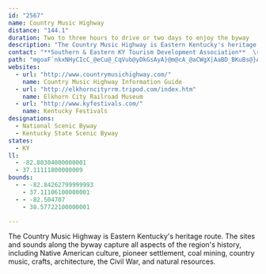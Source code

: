 ```yaml
---
id: "2567"
name: Country Music Highway
distance: "144.1"
duration: Two to three hours to drive or two days to enjoy the byway
description: "The Country Music Highway is Eastern Kentucky's heritage route. The sites and sounds along the byway capture all aspects of the region's history, including Native American culture, pioneer settlement, coal mining, country music, crafts, architecture, the Civil War, and natural resources."
contact: "**Southern & Eastern KY Tourism Development Association**  \r\n 606-677-6095  "
path: "mgoaF`nkxNHyCIcC_@eCu@_CqVub@yDkGsAyA}@m@cA_@aCWgX|AaBD_BKuBs@}AeAiAmAcA_Bk@yAi@}BSmBEoCHyB~@eHvEwYToBNc@D{@BmCK}A]iCm@wBs@uAkAyAiDkCoLuHyC_DcBsCcA{BoBgGsBqHYu@}BsDy@_A_BwAyE{CoJ_Go@IcHcFgD{CiAyBgAmDQsBc@iKs@yEeAyCy@mAyAqA_Ag@sC}@qHaBoAk@{BcBuAyBu@wB_@gCIyADmDdAsIn@gDzCcSPmBL_DCaBO}AUmAcAsBi@u@wLeM{CcEkAeCsFoOcA_CcA_BsBsByAeAqNcHcBwAmA_B_AmBcB{EoCiLkHwVy@eDe@aESyCQ}PK}]@eAd@aEz@yDrAmCtFmHdEgG|Q}U~AyCrA{Ex@_FT_EXqTKka@OyCa@iEu@aFu@kDwB_Gc@m@}Oy_@wAyC_AkCs@mCMyAGaDLoDZwBh@kBxCuFv@aCzCyQRcEI_Bo@yD}A_F[uAuBoW}@oFsAyEgCaGcAsDsG}\\}DgPsCqIiDaJ_@s@o@i@_@MmDFcBOsCwAmDmAyJ_Bq@GSFmGq@sBa@gCyAiHmFgEuB_Bc@{GgAaLkDsEaBcFmCcDsB}CeCaMcM}AsAiDsBgAc@sCo@qTeCkBe@cAe@_BkAsBwBaMaSqFyGgBeCy@uCyJaPsBuC_DeDkCmBmC{AcFeBwBc@eD[aCE_FRmDd@oOjEoATgDXgDAwKsAsAEuA?}BNmE~@sDhBwV|PoCpAaEf@wDIkBUgCw@oEiBgCqAaDeAyDMcPKuCu@gEo@}H_@cD{@kIy@iQsAaHeA_Cg@yB}@mC_CsC{A}FyAkDyAyCw@cEa@oDGcMf@_ESyFkAeAa@oD_DwHcNwDmFiDmDsIkEqS{I}FwAiA?oNbCaJzBuBXcBJwD?cEmAsDkBqCyBeBaCmB_EeBcGm@eEK_CcAiHiAsMm@iJuBiNiBcHgCuF{JoOsHuKiBaEiAsEi@mEOgDP_HReSCeE[gDo@}CyAiFsC{HmAkCaFiHoAyCeAyDcBmIOaGt@cJX_LEaIy@qXUmCy@aDiAkBaDaEaXoWoB_BsCaDiGgJmEaJmEmFy@y@aFuCqIwBmE{AiCkA_DyBaCaD{A_BgBmAcE_ByAEaEr@uJrEkBj@gBNgHBcER{C~@qArAgJzM}AfA}D~@uPvAmIrAiI~B{Bz@sCrBwBpA{L|MoCxGwE`QaBtBkC~A{@XqBPwBCsYgDuNkA_OiCoOeDiDgA}A_AmBmBuAgDsAqFyDcRqAmEeBsCsCgCgCmAoB_@iAKyCRcCx@yA~@mEzD}TbYaFxCeDpAeLlBeb@XsCQ{EgBkAw@mB{BcByCiEcLs@iCgEiGiCqBiC}@gHwAsBgAs@k@eCsEwEoUcAiCsA_BoAiAgAm@qAe@{ACuXvBgYh@kF?yCy@aDmA_DiCyAuA_AmA{LgQmAsBuA{C{IuX{@gDs@gBkCqCs@[{C_A{BWoDBoOvDwGdCyF|AaHbBqL~BwWxHsC^}D?}Bc@_Bc@mReImBmA{BaCmBcEeAiEYyE?mDPsCfCqRJeDQkDi@{Cc@sA}AsC{B{BcAy@gB}@_C_@yBGq[lAaFQ}AUuBs@_PkHoAYoL_AsEEcB_@sAi@mCcCcLqNaFyFoCoCoGkFqGqFyCeCsAqA_Au@{@i@q@[c@O}@QwCYmJHaDRyBr@mBlAuBdCs@rAk@tBYhBOlE?`DNnCXjCZpAh@`CtBfFjBjCxRhShEzErAfBnAjCX`Ah@rEHtCCbBOtA_@dCu@fCi@jAiBrC}CdBwAf@sDf@_DSuEoAcVkKuCeBmEiDiS{TcCgCyB_BmEeBgBS_EKgCPoAXgCdAoBfAyApAwAzAoDzHe@vBm@~D_AxXoAdLWn@UdBeBfJ]rAk@lAcAjBuAhBmBvAgBr@iCp@yC^}Dr@IG_CLmACiBg@eAeAqBiFKaH@oCBgDIiCa@mE}@mFcByGiBgEwDkFgN{MwCmBmCsAkA_@gBUoACgABkAXcA^gAr@uArAoClGyBtHgB~E_@`EEdCD`Ah@dDhA`DtKpUfClG~EhPhCxJXnEM`JBxBX~C^`BmDvDyA~@oAf@}BPOH}B[aJsBMDiDq@qBs@sBaAcCeBcB_BmDuEsAsBwHaPgHoJsAmAaLqM}BiB_Bm@sAUcBGoDXkMfBq[jCqBd@eDrAgCjByBhCyBdEaG|N}CrJuAbGSdBKlENtTg@`JQrAw@rDKPs@nEgE|SkB|FqGhNoMpZmIpQWp@B`@uMpTYD{BdD?\\oAtBgErFY?gEzDmErCsFpCONG\\uThLwIfEuEpB_SxHuJbEcKjGgFtDmAdA_CrDeBlEw@zDOpCONETIvD^pEd@`DvAlEbBjDnAfBfCjClPbOf@ExAlAr@lAx@lDNbBHlCSnEyBnTg@lGUhG_@jMYhQEtQDtBEd@PpApBbGt@fAbCbCtPzJl@D|FlDlCnB~B~C~@dC^~A\\rCBzCI`BYnBe@lBgAfCs@fA{@~@sDrBgCj@eBTs@AuIfBmEl@oG|AmUrGsAd@uMnGuMhHyAj@wA\\eCFcDm@uM_FaHsC{L{DyASsC@sAXuAj@}BzAoApAiBrD]~@e@fB_@pBStBErFbBja@DlDElBSjB_@`BeAfCy@jA}@`AoBlA}Bp@sAPsA?sAMqA[oMcEkEkAeCeAkAy@yBgBeIaIkCsBuAs@_B_@mCQqC^_CjAiAfA_AvAk@fBg@nBgErUu@nHUrFhAbRbCtXFrBGlDc@bD_AvC}A`CoCfCwAh@uAX}D@ek@uGoEKaGXwF~@_FdBkJhFyJxGaBdBsA`CcAvC[nBSrBErDTpD`Gr]^fDJrB?rBIvBUbCi@vBcAhCeBvCgr@nv@wBfDm@xAcAhE_@vEAlBNtE~AtVJ`D?dDU~C[lBy@nCyAvCcBtB}h@ld@}BjCiBdDi@xAu@lCYdBc@hEI~CHhYQ`Ec@nCc@bBi@`B_AlBmBbC_DlCqRnM{R|LiA|@cAfAuA`Cg@dBYlBGpADlCd@dD|CnKbAfET~C?zCUjB_@bBq@|A{AtBsBvA{[lLsXhN}C~BiEbFaCrF{BzGwB~EsFvPqEhOuAxD{DpJiB|CyFpImAhCi@jB[lBMjBo@hTU`Do@xEmBbJs@fFeClg@]pCy@rDeAxCy@zA}FnIqC|EqKvT}AxBeAdAiAz@}B`AcCd@uAHyAEyAQuImC_Ce@yAKyAByARwA`@uc@lQyB`AiAx@gBpBy@tAiDpJcAlB_BrBmAz@}BdAuAXoUvCgCCyAWwgAyVuAWwDMeCLgDj@oOfDgKdBmFZoHJaJXmL~@w[xE}WpEgGTgDMmBYoCm@wC_AmHwCwC{@wFkAgJqAyBa@sBq@oB{@sDyBaJmIcDgC}B_AgGaBmCk@sAKiXXwDXcFdAiR~FmEr@cERkC?mZ_@aCJwAXyBz@aBvAsDfFmAdEuAnI_AtE_ArCiAdBiAlA}B~AmYrO}A`@{APaB@wGMsDSoB?qRX_E^}C~@mJnEyBr@}BVoHFqAPmA`@oAn@gGzEsBnBcAd@uA^gCVyACyM{BuDFyAVaCt@yCbB}CfCyBrCwE`JeArCyAfGg@jDeCdY?tCHxHCnDe@pFkHnf@s@|BeArBiBxBiAx@gCz@kBVmETqXv@}E^mB^cFzAwGdDgBj@aAP}@FsCGuNeBoBIsBDgBXcDvAqBlB}AjCaFtLsBlEmBrBeBfAs@XuBd@eH^oB^mA`@cB~@aIvFkAh@sA\\qF`@sYbAwBCuAMmBe@oAk@}B_BmFcF}AeAkBy@wBg@eCQsND_^fAsD[_Cq@_DaBkCkCsBgDuDsHyAqBcBaBiCkBwXwOcCaAgCk@mCM{OWiE[sBi@qJsDaFaDmImEqA{@eAiAyA{ByAuDiCyJaJkYs@qCaLk_@iBaF_CmEoEcGcGeGgKsHwAmBcAgC_@_BoB{LoBoKs@eGIcG?gQOiSH{HByMMuCYgCo@kDs@oBo@}AuAuBwB_CqIkG{LcIaFgC{Bk@sDQeEVkM~C}GrBkLnCwGb@iFQqE_AiEgBcBeA{O{MmBsAiAw@wCuA_DgAuHkA_OgAkOeB{a@_EeFu@iGeBaGmCmEeCsBeBsDyD}EcGuPcVyBsDaBgEy@mDa@}Bc@}EEsDNmFTwC|@{Dx@yCp@eBtGaMh@{Al@{CRiDEiDe@qDiAcF}UccAi@oC}FwVaHwYcBeGu@yA_AsAwCaCsAi@uP}EyBqAiBmBsAeCmAyDyEkX[_DSgDEmDJmDNsBb@eDlEcQXoBJsBBeFi@aHcBaO}BeQgIyt@e@gDc@gBmAqC_BuBwoBsiBuByAgDcB}EuAsk@aLuDm@iCKuAJyA^}BlAiBlBqH~IiAbAwBxAiDvAyAXiCTiC?yAIqDw@eDaByNmKyBqAuAc@_BUeCJ}Bv@uB~A_PvRsBzAyAh@wARyA@uAMmDeAmTgJcEuCaH{GmEeF_DyEaYah@mBgBe@Y_A_@iB_@cC@qCv@eS`MwZ|OqEjAaXrEiBFmC[sBu@uBcByBeCeC_EeEyFa^q\\cC{C_BeCkHwNcAmAoBeBmDeA}AMyA@eC\\iNzCwEj@cELmDAcFWePaAsDk@{EwAeTwIeLuFwj@uZsBsAgDmCsDwDeBuBwEgHk]uk@_BkBgAy@eB{@sAc@iAQgBCeA@}B^_DrAyVtMm@Xg@Pm@Nm@Ji@Fk@Do@?c@?u@Ii@Mk@QUKoA]WMi@]{DoCkGaEoGiEmAy@KIuA_Ag@[g@Yg@Ui@Sk@Qk@M_@Gu@Ck@Am@Bk@ByANcC^cCZi@FmEl@gPhB_B?gC_@yAq@sBgBwIuLoBsB}BqAiCg@oa@gAuLKg}A`BqDA}F_@}_@_EmDSuEGsENuAP{FxAqH~CqK~EoBl@qH`AyFXqTjB}Bj@yB`AuA~@iAlAgBlCuBpFcEhMmA`CeA~A}@~@cDfCoBdAsCdAgEz@{ZdEwH^cVZcCPgHz@wJdC}SxHwGnCmZdL}Br@mCd@_BFsC?qCSsNeDmBm@cBy@iAy@cAmAsAgCo@eBo@gDqBmMg@mF?yDhAcVHuF?iHSgJo@aRYsD_AoH}AeH_AiDgEmKcXur@wAsCi@s@iBeBuAs@yAe@mCe@{rBcYcH_BaJgD}FaBmEs@qDE_E^uZ`GcG~@aZ~CqGdBoDfBaD`C}MvNaE|DkD~BuAr@}EfByCp@ym@|JkC\\}ADyDWgCs@sYuLaYeI}CgBcAeA{AuBaIcOkH{NiAqCuAaGc@{EI_FT_FhAwJVwCDiFKeD]eDYiBoAgEiAkCsBeDoPoRsDaDsBuAkFyCcDsAoEwA}Be@mDg@kDY_FIcCBGBaj@nAgF?wHYie@eE_FSoEEcFLeGn@oX|EqH~@yc@lCaDHeBEwE_@iEeA{B{@eJyEyF_Cad@{MqImBkHkAsXoD_Jw@oD?{EV{AR{FrAiE`BaD~A_C~AcExDocA~gAsVdYkJ`Ne_@to@iE`IsBfD}ApB}D`EiD~BmErBwErAcGr@gCJmDKgl@gHgWmCmF}@iGiB__@mOsEaBeFQ{ADyBVsCl@wF`BcAPuMhEeIpBqAXmAF}CGsBa@iBw@oRaJmC{A_CeByByBeJiMuAyAaDqBgCo@qAOSJ{O_@qIV_QO}DB{MS{AQ_D_CcBa@qL_BsD]eLo@cCEcBR{IdC_BJgG@o@F_Bd@oLjEqJxBmIx@yIlAwM`C_C\\{CRuATuJ~DmCxAeF`EgBjAaOdHsOlFyUlFw]nKoDZoy@pC_CT_IpAuBv@mBfAwBxBeFlGkBzA{EjCeC~BoEfFo@l@iAxA?XsUj]mDxFkM|[}c@ngAaLjYgFdM_@x@c@d@Qf@qF`NcDzIsHxWWdC?lCfBlND~AEzA_@dCw@zBmFrIuBlBcBp@cBT}KMaDx@sBvAyAnBo@xAkJ|Yy@rB_AzA{GbIiClCaUhNcGdB_D`@{H~AmZhIcBx@kGlEyBhAmWtI}VtHcC~@_DfBwF~D_JbFoB|AyBrBsA~AoC`EmAxBmD`IyB`EiMzQ{@dBw@fDq@fBeKtSmFnJ}D~Di@t@_AbBoB`FeJdWwAjE{@nDy@fFYnCWzDGtG|@dfAFhRBzJUxIsC~^gLnuAc@fGcAtUiAvPs@`OoCzd@gCb]mAzJ}Kht@w@lD{AtFmCxHye@l_A}HlPcD`IgKj[eJpYgA`Go@fM_@~Ek@hDaAdDcLb[eEbK_DrJcFzMsCfH}ClGe[dg@cDpEqKrL"
websites:
  - url: "http://www.countrymusichighway.com/"
    name: Country Music Highway Information Guide
  - url: "http://elkhorncityrrm.tripod.com/index.htm"
    name: Elkhorn City Railroad Museum
  - url: "http://www.kyfestivals.com/"
    name: Kentucky Festivals
designations:
  - National Scenic Byway
  - Kentucky State Scenic Byway
states:
  - KY
ll:
  - -82.80304000000001
  - 37.11111800000009
bounds:
  - - -82.84262799999993
    - 37.11106100000001
  - - -82.504707
    - 38.57722100000001

---
```


The Country Music Highway is Eastern Kentucky's heritage route. The sites and sounds along the byway capture all aspects of the region's history, including Native American culture, pioneer settlement, coal mining, country music, crafts, architecture, the Civil War, and natural resources.
